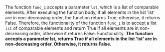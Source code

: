 The function `func_1` accepts a parameter `lst`, which is a list of comparable elements. After executing the function body, if all elements in the list 'lst' are in non-decreasing order, the function returns True; otherwise, it returns False. Therefore, the functionality of the function `func_1` is to accept a list `lst` of comparable elements and return True if all elements are in non-decreasing order, otherwise it returns False.
Functionality: **The function accepts a parameter lst, returns True if all elements in the list 'lst' are in non-decreasing order. Otherwise, it returns False.**